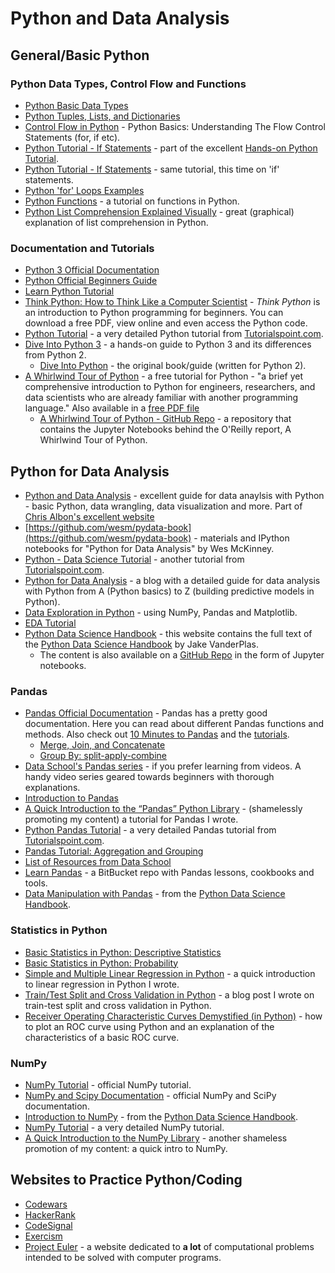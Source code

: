 # Python and Data Analysis

## General/Basic Python
### Python Data Types, Control Flow and Functions
- [Python Basic Data Types](https://en.wikiversity.org/wiki/Python_Concepts/Basic_data_types)
- [Python Tuples, Lists, and Dictionaries](http://sthurlow.com/python/lesson06/)
- [Control Flow in Python](https://www.codeproject.com/Articles/663666/Python-Basics-Understanding-The-Flow-Control-State) - 
Python Basics: Understanding The Flow Control Statements (for, if etc).
- [Python Tutorial - If Statements](http://anh.cs.luc.edu/python/hands-on/3.1/handsonHtml/loops.html) - 
part of the excellent [Hands-on Python Tutorial](http://anh.cs.luc.edu/python/hands-on/3.1/handsonHtml/index.html).
- [Python Tutorial - If Statements](http://anh.cs.luc.edu/python/hands-on/3.1/handsonHtml/ifstatements.html) - same tutorial, 
this time on 'if' statements. 
- [Python 'for' Loops Examples](https://www.cyberciti.biz/faq/python-for-loop-examples-statements/)
- [Python Functions](http://www.tutorialspoint.com/python/python_functions.htm) - a tutorial on functions in Python.
- [Python List Comprehension Explained Visually](http://treyhunner.com/2015/12/python-list-comprehensions-now-in-color/) -
great (graphical) explanation of list comprehension in Python.

### Documentation and Tutorials
- [Python 3 Official Documentation](https://docs.python.org/3/)
- [Python Official Beginners Guide](https://wiki.python.org/moin/BeginnersGuide)
- [Learn Python Tutorial](http://www.learnpython.org)
- [Think Python: How to Think Like a Computer Scientist](https://greenteapress.com/wp/think-python-2e/) - _Think Python_ is an introduction to Python programming for beginners. You can download a free PDF, view online and even access the Python code.
- [Python Tutorial](http://www.tutorialspoint.com/python3/) - a very detailed Python tutorial from [Tutorialspoint.com](https://www.tutorialspoint.com). 
- [Dive Into Python 3](http://www.diveintopython3.net) - a hands-on guide to Python 3 and its differences from Python 2.
  - [Dive Into Python](http://www.diveintopython.net) - the original book/guide (written for Python 2).
- [A Whirlwind Tour of Python](https://www.safaribooksonline.com/library/view/a-whirlwind-tour/9781492037859/) - a free tutorial for Python - "a brief yet comprehensive introduction to Python for engineers, researchers, and data scientists who are already familiar with another programming language." Also available in a [free PDF file](https://www.oreilly.com/programming/free/files/a-whirlwind-tour-of-python.pdf)
  - [A Whirlwind Tour of Python - GitHub Repo](https://github.com/jakevdp/WhirlwindTourOfPython) - a repository that contains the Jupyter Notebooks behind the O'Reilly report, A Whirlwind Tour of Python.
  
## Python for Data Analysis
- [Python and Data Analysis](https://chrisalbon.com/#python) - excellent guide for data anaylsis with Python - basic Python, data  wrangling, data visualization and more. Part of [Chris Albon's excellent website](https://chrisalbon.com) 
- [https://github.com/wesm/pydata-book](https://github.com/wesm/pydata-book) - materials and IPython notebooks for "Python for Data Analysis" by Wes McKinney.
- [Python - Data Science Tutorial](https://www.tutorialspoint.com/python/python_data_science.htm) - another tutorial from [Tutorialspoint.com](https://www.tutorialspoint.com).
- [Python for Data Analysis](http://hamelg.blogspot.com/2015/12/python-for-data-analysis-index.html) - a blog with a detailed guide for data analysis with Python from A (Python basics) to Z (building predictive models in Python).
- [Data Exploration in Python](https://www.analyticsvidhya.com/wp-content/uploads/2016/08/Data-Exploration-in-Python.pdf) - using NumPy, Pandas and Matplotlib. 
- [EDA Tutorial](https://www.datacamp.com/community/tutorials/exploratory-data-analysis-python#gs.T3TSKbk)
- [Python Data Science Handbook](https://jakevdp.github.io/PythonDataScienceHandbook/) - this website contains the full text of the [Python Data Science Handbook](http://shop.oreilly.com/product/0636920034919.do) by Jake VanderPlas.
  - The content is also available on a [GitHub Repo](https://github.com/jakevdp/PythonDataScienceHandbook) in the form of Jupyter notebooks.


### Pandas 
- [Pandas Official Documentation](http://pandas.pydata.org/pandas-docs/stable/) - Pandas has a pretty good documentation. Here you can read about different Pandas functions and methods. Also check out [10 Minutes to Pandas](http://pandas.pydata.org/pandas-docs/stable/10min.html) and the [tutorials](http://pandas.pydata.org/pandas-docs/stable/tutorials.html).
  - [Merge, Join, and Concatenate](http://pandas.pydata.org/pandas-docs/stable/merging.html)
  - [Group By: split-apply-combine](http://pandas.pydata.org/pandas-docs/stable/groupby.html) 
- [Data School's Pandas series](http://www.dataschool.io/easier-data-analysis-with-pandas/) - if you prefer learning from videos. A handy video series geared towards beginners with thorough explanations. 
- [Introduction to Pandas](http://www.synesthesiam.com/posts/an-introduction-to-pandas.html) 
- [A Quick Introduction to the “Pandas” Python Library](https://towardsdatascience.com/a-quick-introduction-to-the-pandas-python-library-f1b678f34673) - (shamelessly promoting my content) a tutorial for Pandas I wrote. 
- [Python Pandas Tutorial](https://www.tutorialspoint.com/python_pandas/index.htm) - a very detailed Pandas tutorial from [Tutorialspoint.com](https://www.tutorialspoint.com). 
- [Pandas Tutorial: Aggregation and Grouping](https://data36.com/pandas-tutorial-2-aggregation-and-grouping/) 
- [List of Resources from Data School](http://www.dataschool.io/best-python-pandas-resources/)
- [Learn Pandas](https://bitbucket.org/hrojas/learn-pandas) - a BitBucket repo with Pandas lessons, cookbooks and tools.
- [Data Manipulation with Pandas](https://jakevdp.github.io/PythonDataScienceHandbook/#3.-Data-Manipulation-with-Pandas) - from the [Python Data Science Handbook](https://jakevdp.github.io/PythonDataScienceHandbook/).


### Statistics in Python
- [Basic Statistics in Python: Descriptive Statistics](https://www.dataquest.io/blog/basic-statistics-with-python-descriptive-statistics/)
- [Basic Statistics in Python: Probability](https://www.dataquest.io/blog/basic-statistics-in-python-probability/)
- [Simple and Multiple Linear Regression in Python](https://towardsdatascience.com/simple-and-multiple-linear-regression-in-python-c928425168f9) - a quick introduction to linear regression in Python I wrote.
- [Train/Test Split and Cross Validation in Python](https://towardsdatascience.com/train-test-split-and-cross-validation-in-python-80b61beca4b6) - a blog post I wrote on train-test split and cross validation in Python.
- [Receiver Operating Characteristic Curves Demystified (in Python)](https://www.kdnuggets.com/2018/07/receiver-operating-characteristic-curves-demystified-python.html) - how to plot an ROC curve using Python and an explanation of the characteristics of a basic ROC curve.

### NumPy
- [NumPy Tutorial](https://docs.scipy.org/doc/numpy/user/quickstart.html) - official NumPy tutorial.
- [NumPy and Scipy Documentation](https://docs.scipy.org/doc/) - official NumPy and SciPy documentation.
- [Introduction to NumPy](https://jakevdp.github.io/PythonDataScienceHandbook/#2.-Introduction-to-NumPy) - from the [Python Data Science Handbook](https://jakevdp.github.io/PythonDataScienceHandbook/).
- [NumPy Tutorial](https://www.tutorialspoint.com/numpy/) - a very detailed NumPy tutorial. 
- [A Quick Introduction to the NumPy Library](https://towardsdatascience.com/a-quick-introduction-to-the-numpy-library-6f61b7dee4db) - another shameless promotion of my content: a quick intro to NumPy.


## Websites to Practice Python/Coding
- [Codewars](https://www.codewars.com)
- [HackerRank](https://www.hackerrank.com)
- [CodeSignal](https://codesignal.com) 
- [Exercism](https://exercism.io)
- [Project Euler](https://projecteuler.net) - a website dedicated to **a lot** of computational problems intended to be solved with computer programs.
